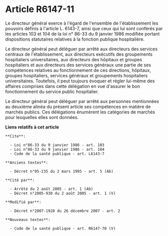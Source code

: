 # Article R6147-11

Le directeur général exerce à l'égard de l'ensemble de l'établissement les pouvoirs définis à l'article L. 6143-7, ainsi que
ceux qui lui sont conférés par les articles 103 et 104 de la loi n° 86-33 du 9 janvier 1986 modifiée portant dispositions
statutaires relatives à la fonction publique hospitalière. 

Le directeur général peut déléguer par arrêté aux directeurs des services centraux de l'établissement, aux directeurs
exécutifs des groupements hospitaliers universitaires, aux directeurs des hôpitaux et groupes hospitaliers et aux directeurs
des services généraux une partie de ses compétences relatives au fonctionnement de ces directions, hôpitaux, groupes
hospitaliers, services généraux et groupements hospitaliers universitaires. Toutefois, il peut toujours évoquer et régler
lui-même des affaires comprises dans cette délégation en vue d'assurer le bon fonctionnement du service public hospitalier. 

Le directeur général peut déléguer par arrêté aux personnes mentionnées au deuxième alinéa du présent article ses compétences
en matière de marchés publics. Ces délégations énumèrent les catégories de marchés pour lesquelles elles sont données.

**Liens relatifs à cet article**

	**Cite**:

	  - Loi n°86-33 du 9 janvier 1986 - art. 103
	  - Loi n°86-33 du 9 janvier 1986 - art. 104
	  - Code de la santé publique - art. L6143-7

	**Anciens textes**:

	  - Décret n°95-235 du 2 mars 1995 - art. 5 (Ab)

	**Cité par**:

	  - Arrêté du 2 août 2005 - art. 1 (Ab)
	  - Décret n°2005-930 du 2 août 2005 - art. 1 (V)

	**Modifié par**:

	  - Décret n°2007-1928 du 26 décembre 2007 - art. 2

	**Nouveaux textes**:

	  - Code de la santé publique - art. R6147-70 (V)
